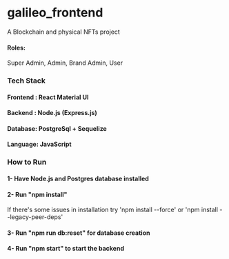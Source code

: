 # galileo_frontend

A Blockchain and physical NFTs project

#### Roles:
Super Admin, Admin, Brand Admin, User

### Tech Stack
#### Frontend : React Material UI
#### Backend : Node.js (Express.js)
#### Database: PostgreSql + Sequelize
#### Language: JavaScript

### How to Run

#### 1- Have Node.js and Postgres database installed
#### 2- Run "npm install"
If there's some issues in installation try 'npm install --force' or 'npm install --legacy-peer-deps'
#### 3- Run "npm run db:reset" for database creation
#### 4- Run "npm start" to start the backend
